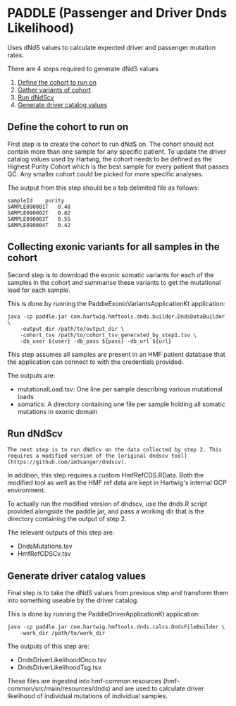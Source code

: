 # PADDLE (Passenger and Driver Dnds Likelihood)

Uses dNdS values to calculate expected driver and passenger mutation rates.

There are 4 steps required to generate dNdS values
1. [Define the cohort to run on](#define-the-cohort-to-run-on)
2. [Gather variants of cohort](#collecting-exonic-variants-for-all-samples-in-the-cohort)
3. [Run dNdScv](#run-dndscv)
4. [Generate driver catalog values](#generate-driver-catalog-values)

## Define the cohort to run on 

First step is to create the cohort to run dNdS on. The cohort should not contain more than one sample for any specific patient.
To update the driver catalog values used by Hartwig, the cohort needs to be defined as the Highest Purity Cohort which is the 
best sample for every patient that passes QC. Any smaller cohort could be picked for more specific analyses. 
 
The output from this step should be a tab delimited file as follows:

```
sampleId	purity
SAMPLE090001T	0.48
SAMPLE090002T	0.82
SAMPLE090003T	0.55
SAMPLE090004T	0.42
```

## Collecting exonic variants for all samples in the cohort

Second step is to download the exonic somatic variants for each of the samples in the cohort and summarise these variants to get the mutational load for each sample.

This is done by running the PaddleExonicVariantsApplicationKt application:

```
java -cp paddle.jar com.hartwig.hmftools.dnds.builder.DndsDataBuilder \
    -output_dir /path/to/output_dir \
    -cohort_tsv /path/to/cohort_tsv_generated_by_step1.tsv \
    -db_user ${user} -db_pass ${pass} -db_url ${url}
```  

This step assumes all samples are present in an HMF patient database that the application can connect to with the credentials provided.

The outputs are:
 - mutationalLoad.tsv: One line per sample describing various mutational loads
 - somatics: A directory containing one file per sample holding all somatic mutations in exonic domain

## Run dNdScv

    The next step is to run dNdScv on the data collected by step 2. This requires a modified version of the [original dndscv tool](https://github.com/im3sanger/dndscv).
In addition, this step requires a custom HmfRefCDS.RData. Both the modified tool as well as the HMF ref data are kept in Hartwig's internal GCP environment.

To actually run the modified version of dndscv, use the dnds.R script provided alongside the paddle jar,
and pass a working dir that is the directory containing the output of step 2.

The relevant outputs of this step are:
 - DndsMutations.tsv
 - HmfRefCDSCv.tsv

## Generate driver catalog values

Final step is to take the dNdS values from previous step and transform them into something useable by the driver catalog. 

This is done by running the PaddleDriverApplicationKt application:
```
java -cp paddle.jar com.hartwig.hmftools.dnds.calcs.DndsFileBuilder \
    -work_dir /path/to/work_dir
```  

The outputs of this step are:
 - DndsDriverLikelihoodOnco.tsv
 - DndsDriverLikelihoodTsg.tsv
  
These files are ingested into hmf-common resources (hmf-common/src/main/resources/dnds) and are used to calculate driver likelihood of individual mutations of individual samples.

